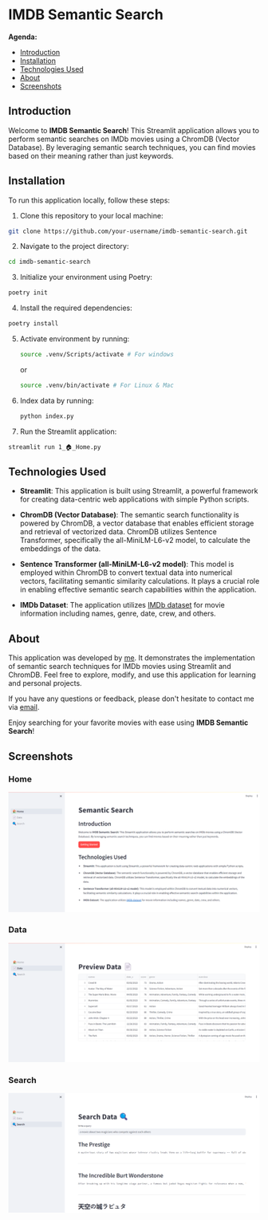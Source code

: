 # IMDB Semantic Search

**Agenda:**

- [Introduction](#introduction)
- [Installation](#installation)
- [Technologies Used](#technologies-used)
- [About](#about)
- [Screenshots](#screenshots)

## Introduction

Welcome to **IMDB Semantic Search**! This Streamlit application allows you to perform semantic searches on IMDb movies using a ChromDB (Vector Database). By leveraging semantic search techniques, you can find movies based on their meaning rather than just keywords.

## Installation

To run this application locally, follow these steps:

1. Clone this repository to your local machine:

```bash
git clone https://github.com/your-username/imdb-semantic-search.git
```

2. Navigate to the project directory:

```bash
cd imdb-semantic-search
```

3. Initialize your environment using Poetry:

```bash
poetry init
```

4. Install the required dependencies:

```bash
poetry install
```

5. Activate environment by running:
    ```bash
    source .venv/Scripts/activate # For windows
    ``` 
    or
    ```bash
    source .venv/bin/activate # For Linux & Mac
    ```

6. Index data by running:
    ```bash
    python index.py
    ```

7. Run the Streamlit application:

```bash
streamlit run 1_🏠_Home.py
```


## Technologies Used

- **Streamlit**: This application is built using Streamlit, a powerful framework for creating data-centric web applications with simple Python scripts.

- **ChromDB (Vector Database)**: The semantic search functionality is powered by ChromDB, a vector database that enables efficient storage and retrieval of vectorized data. ChromDB utilizes Sentence Transformer, specifically the all-MiniLM-L6-v2 model, to calculate the embeddings of the data.

- **Sentence Transformer (all-MiniLM-L6-v2 model)**: This model is employed within ChromDB to convert textual data into numerical vectors, facilitating semantic similarity calculations. It plays a crucial role in enabling effective semantic search capabilities within the application.

- **IMDb Dataset**: The application utilizes [IMDb dataset](https://www.kaggle.com/datasets/ashpalsingh1525/imdb-movies-dataset?resource=download) for movie information including names, genre, date, crew, and others.


## About

This application was developed by [me](https://www.datascienceportfol.io/ahmad_nouh). It demonstrates the implementation of semantic search techniques for IMDb movies using Streamlit and ChromDB. Feel free to explore, modify, and use this application for learning and personal projects.

If you have any questions or feedback, please don't hesitate to contact me via [email](ahmadnouh428@gmail.com).

Enjoy searching for your favorite movies with ease using **IMDB Semantic Search**!

## Screenshots
### Home
![alt Home](./screenshots/Home.png)

### Data
![alt Data](./screenshots/Data.png)

### Search
![alt Search](./screenshots/Search.png)